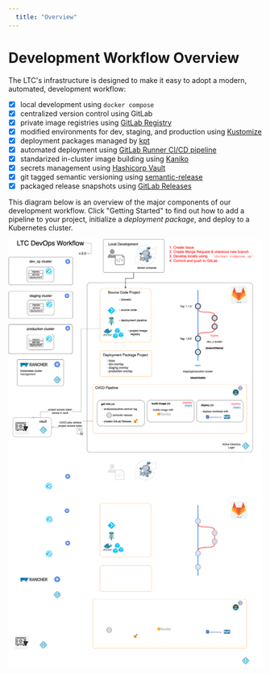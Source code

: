 ```yaml
---
  title: "Overview"
---
```

<!-- markdownlint-disable MD025 -->

# Development Workflow Overview

The LTC's infrastructure is designed to make it easy to adopt a modern, automated, development workflow:

- [x] local development using `docker compose`
- [x] centralized version control using GitLab
- [x] private image registries using [GitLab Registry](https://docs.gitlab.com/ee/user/packages/container_registry/)
- [x] modified environments for dev, staging, and production using [Kustomize](https://kubectl.docs.kubernetes.io/guides/introduction/kustomize/)
- [x] deployment packages managed by [kpt](https://kpt.dev/book/)
- [x] automated deployment using [GitLab Runner CI/CD pipeline](https://docs.gitlab.com/ee/ci/)
- [x] standarized in-cluster image building using [Kaniko](https://github.com/GoogleContainerTools/kaniko)
- [x] secrets management using [Hashicorp Vault](https://www.vaultproject.io/docs)
- [x] git tagged semantic versioning using [semantic-release](https://semantic-release.gitbook.io/semantic-release/)
- [x] packaged release snapshots using [GitLab Releases](https://docs.gitlab.com/ee/user/project/releases/)

This diagram below is an overview of the major components of our development workflow. Click "Getting Started" to find out how to add a pipeline to your project, initialize a *deployment package*, and deploy to a Kubernetes cluster.

[![Development workflow](../assets/dev-workflow-overview-new.png#only-light)](../assets/dev-workflow-overview.png)
[![Development workflow](../assets/dev-workflow-overview-new-dark.png#only-dark)](../assets/dev-workflow-overview-dark.png)

